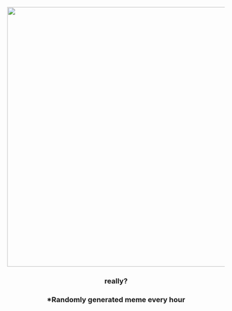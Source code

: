 <p align="center">
        <img src="https://i.redd.it/dma6p7udgzv81.jpg" width="600" height="600">
        </p>
        <h3 align="center">really?</h3>
        <h3 align="center">*Randomly generated meme every hour</h3>
    